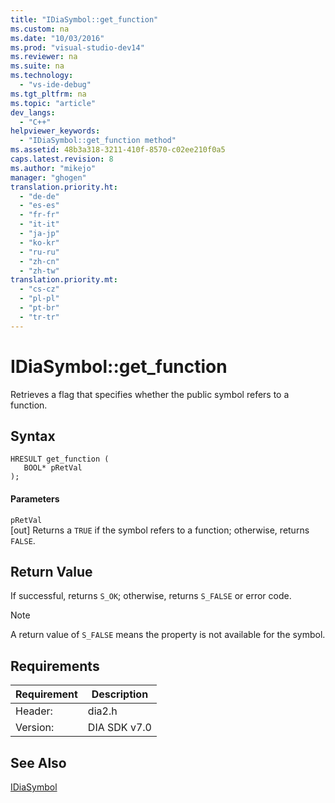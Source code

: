 ```yaml
---
title: "IDiaSymbol::get_function"
ms.custom: na
ms.date: "10/03/2016"
ms.prod: "visual-studio-dev14"
ms.reviewer: na
ms.suite: na
ms.technology: 
  - "vs-ide-debug"
ms.tgt_pltfrm: na
ms.topic: "article"
dev_langs: 
  - "C++"
helpviewer_keywords: 
  - "IDiaSymbol::get_function method"
ms.assetid: 48b3a318-3211-410f-8570-c02ee210f0a5
caps.latest.revision: 8
ms.author: "mikejo"
manager: "ghogen"
translation.priority.ht: 
  - "de-de"
  - "es-es"
  - "fr-fr"
  - "it-it"
  - "ja-jp"
  - "ko-kr"
  - "ru-ru"
  - "zh-cn"
  - "zh-tw"
translation.priority.mt: 
  - "cs-cz"
  - "pl-pl"
  - "pt-br"
  - "tr-tr"
---
```

# IDiaSymbol::get_function
Retrieves a flag that specifies whether the public symbol refers to a function.  
  
## Syntax  
  
```cpp#  
HRESULT get_function (   
   BOOL* pRetVal  
);  
```  
  
#### Parameters  
 `pRetVal`  
 [out] Returns a `TRUE` if the symbol refers to a function; otherwise, returns `FALSE`.  
  
## Return Value  
 If successful, returns `S_OK`; otherwise, returns `S_FALSE` or error code.  
  
> [!NOTE]
>  A return value of `S_FALSE` means the property is not available for the symbol.  
  
## Requirements  
  
|Requirement|Description|  
|-----------------|-----------------|  
|Header:|dia2.h|  
|Version:|DIA SDK v7.0|  
  
## See Also  
 [IDiaSymbol](../VS_debugger/idiasymbol.md)